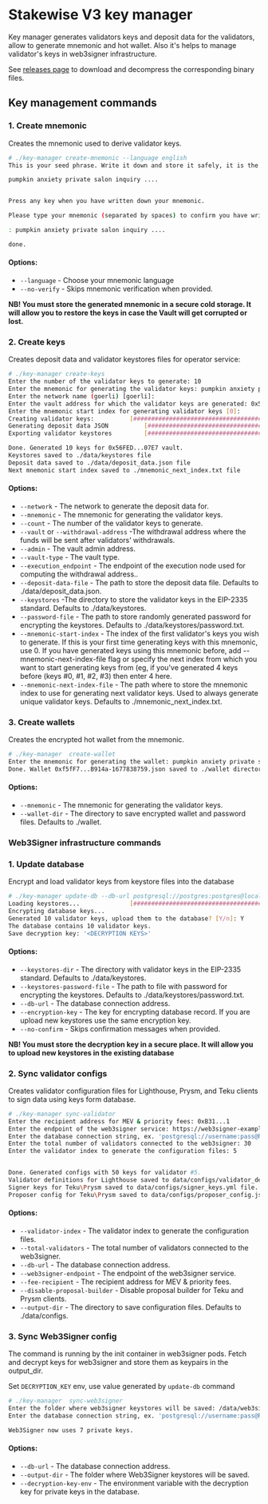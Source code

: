 # Stakewise V3 key manager

Key manager generates validators keys and deposit data for the validators, allow to generate mnemonic and hot wallet. Also it's helps to manage validator's keys in web3signer infrastructure.

See [releases page](https://github.com/stakewise/key-manager/releases) to download and decompress the corresponding binary files.

## Key management commands

### 1. Create mnemonic
Creates the mnemonic used to derive validator keys.
```bash
# ./key-manager create-mnemonic --language english
This is your seed phrase. Write it down and store it safely, it is the ONLY way to recover your validator keys.

pumpkin anxiety private salon inquiry ....


Press any key when you have written down your mnemonic.

Please type your mnemonic (separated by spaces) to confirm you have written it down

: pumpkin anxiety private salon inquiry ....

done.
```
#### Options:
- `--language` - Choose your mnemonic language
- `--no-verify` - Skips mnemonic verification when provided.

**NB! You must store the generated mnemonic in a secure cold storage.
It will allow you to restore the keys in case the Vault will get corrupted or lost.**

### 2. Create keys
Creates deposit data and validator keystores files for operator service:

```bash
# ./key-manager create-keys
Enter the number of the validator keys to generate: 10
Enter the mnemonic for generating the validator keys: pumpkin anxiety private salon inquiry ....
Enter the network name (goerli) [goerli]:
Enter the vault address for which the validator keys are generated: 0x56FED...07E7
Enter the mnemonic start index for generating validator keys [0]:
Creating validator keys:		  [####################################]  10/10
Generating deposit data JSON		  [####################################]  10/10
Exporting validator keystores		  [####################################]  10/10

Done. Generated 10 keys for 0x56FED...07E7 vault.
Keystores saved to ./data/keystores file
Deposit data saved to ./data/deposit_data.json file
Next mnemonic start index saved to ./mnemonic_next_index.txt file
```
#### Options:
- `--network` - The network to generate the deposit data for.
- `--mnemonic` - The mnemonic for generating the validator keys.
- `--count` - The number of the validator keys to generate.
- `--vault` or `--withdrawal-address` -The withdrawal address where the funds will be sent after validators’ withdrawals.
- `--admin` - The vault admin address.
- `--vault-type` - The vault type.
- `--execution_endpoint` - The endpoint of the execution node used for computing the withdrawal address..
- `--deposit-data-file` - The path to store the deposit data file. Defaults to ./data/deposit_data.json.
- `--keystores` -The directory to store the validator keys in the EIP-2335 standard. Defaults to ./data/keystores.
- `--password-file` - The path to store randomly generated password for encrypting the keystores. Defaults to ./data/keystores/password.txt.
- `--mnemonic-start-index` - The index of the first validator's keys you wish to generate. If this is your first time generating keys with this mnemonic, use 0. If you have generated keys using this mnemonic before, add --mnemonic-next-index-file flag or specify the next index from which you want to start generating keys from (eg, if you've generated 4 keys before (keys #0, #1, #2, #3) then enter 4 here.
- `--mnemonic-next-index-file` - The path where to store the mnemonic index to use for generating next validator keys. Used to always generate unique validator keys. Defaults to ./mnemonic_next_index.txt.


### 3. Create wallets

Creates the encrypted hot wallet from the mnemonic.

```bash
# ./key-manager  create-wallet
Enter the mnemonic for generating the wallet: pumpkin anxiety private salon inquiry ...
Done. Wallet 0xf5fF7...B914a-1677838759.json saved to ./wallet directory
```
#### Options:
- `--mnemonic` - The mnemonic for generating the validator keys.
- `--wallet-dir` - The directory to save encrypted wallet and password files. Defaults to ./wallet.

### Web3Signer infrastructure commands

### 1. Update database
Encrypt and load validator keys from keystore files into the database

```bash
# ./key-manager update-db --db-url postgresql://postgres:postgres@localhost:5432/web3signer --keystores-dir ./data/keystores --keystores-password-file ./data/keystores/password.txt
Loading keystores...              [####################################]  10/10
Encrypting database keys...
Generated 10 validator keys, upload them to the database? [Y/n]: Y
The database contains 10 validator keys.
Save decryption key: '<DECRYPTION KEYS>'
```
#### Options:
- `--keystores-dir` - The directory with validator keys in the EIP-2335 standard. Defaults to ./data/keystores.
- `--keystores-password-file` - The path to file with password for encrypting the keystores. Defaults to ./data/keystores/password.txt.
- `--db-url` - The database connection address.
- `--encryption-key` - The key for encrypting database record. If you are upload new keystores use the same encryption key.
- `--no-confirm` - Skips confirmation messages when provided.

**NB! You must store the decryption key in a secure place.
It will allow you to upload new keystores in the existing database**

### 2. Sync validator configs
Creates validator configuration files for Lighthouse, Prysm, and Teku clients to sign data using keys form database.
```bash
# ./key-manager sync-validator
Enter the recipient address for MEV & priority fees: 0xB31...1
Enter the endpoint of the web3signer service: https://web3signer-example.com
Enter the database connection string, ex. 'postgresql://username:pass@hostname/dbname': postgresql://postgres:postgres@localhost/web3signer
Enter the total number of validators connected to the web3signer: 30
Enter the validator index to generate the configuration files: 5


Done. Generated configs with 50 keys for validator #5.
Validator definitions for Lighthouse saved to data/configs/validator_definitions.yml file.
Signer keys for Teku\Prysm saved to data/configs/signer_keys.yml file.
Proposer config for Teku\Prysm saved to data/configs/proposer_config.json file.

```
#### Options:
- `--validator-index` - The validator index to generate the configuration files.
- `--total-validators` - The total number of validators connected to the web3signer.
- `--db-url` - The database connection address.
- `--web3signer-endpoint` - The endpoint of the web3signer service.
- `--fee-recipient` - The recipient address for MEV & priority fees.
- `--disable-proposal-builder` - Disable proposal builder for Teku and Prysm clients.
- `--output-dir` - The directory to save configuration files. Defaults to ./data/configs.


### 3. Sync Web3Signer config

The command is running by the init container in web3signer pods.
Fetch and decrypt keys for web3signer and store them as keypairs in the output_dir.

Set `DECRYPTION_KEY` env, use value generated by `update-db` command
```bash
# ./key-manager  sync-web3signer
Enter the folder where web3signer keystores will be saved: /data/web3signer
Enter the database connection string, ex. 'postgresql://username:pass@hostname/dbname': postgresql://postgres:postgres@localhost/web3signer

Web3Signer now uses 7 private keys.
```
#### Options:
- `--db-url` - The database connection address.
- `--output-dir` - The folder where Web3Signer keystores will be saved.
- `--decryption-key-env` - The environment variable with the decryption key for private keys in the database.

